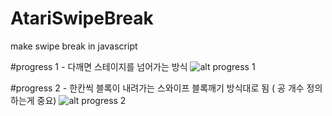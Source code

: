 # AtariSwipeBreak
make swipe break in javascript

#progress 1 - 다깨면 스테이지를 넘어가는 방식
![alt progress 1](blob/master/piclog/progress1.PNG)


#progress 2 - 한칸씩 블록이 내려가는 스와이프 블록깨기 방식대로 됨 ( 공 개수 정의하는게 중요)
![alt progress 2](piclog/progress2/progress2.png)
